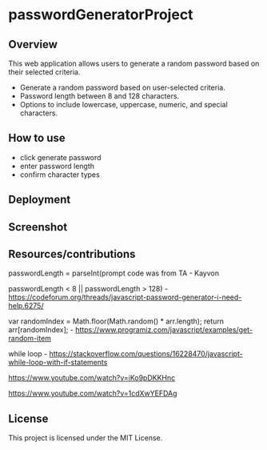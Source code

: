 # passwordGeneratorProject

## Overview

This web application allows users to generate a random password based on their selected criteria. 

- Generate a random password based on user-selected criteria.
- Password length between 8 and 128 characters.
- Options to include lowercase, uppercase, numeric, and special characters.

## How to use

- click generate password
- enter password length
- confirm character types

## Deployment


## Screenshot

## Resources/contributions
passwordLength = parseInt(prompt code was from TA - Kayvon

 passwordLength < 8 || passwordLength > 128) - https://codeforum.org/threads/javascript-password-generator-i-need-help.6275/

  var randomIndex = Math.floor(Math.random() * arr.length);
  return arr[randomIndex]; - https://www.programiz.com/javascript/examples/get-random-item

  while loop - https://stackoverflow.com/questions/16228470/javascript-while-loop-with-if-statements

  https://www.youtube.com/watch?v=iKo9pDKKHnc

  https://www.youtube.com/watch?v=1cdXwYEFDAg

## License

This project is licensed under the MIT License.